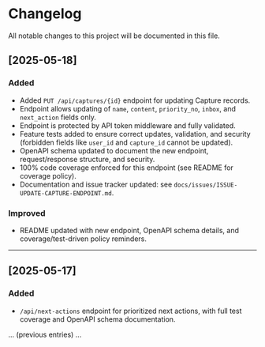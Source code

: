 # Changelog

All notable changes to this project will be documented in this file.

## [2025-05-18]
### Added
- Added `PUT /api/captures/{id}` endpoint for updating Capture records.
- Endpoint allows updating of `name`, `content`, `priority_no`, `inbox`, and `next_action` fields only.
- Endpoint is protected by API token middleware and fully validated.
- Feature tests added to ensure correct updates, validation, and security (forbidden fields like `user_id` and `capture_id` cannot be updated).
- OpenAPI schema updated to document the new endpoint, request/response structure, and security.
- 100% code coverage enforced for this endpoint (see README for coverage policy).
- Documentation and issue tracker updated: see `docs/issues/ISSUE-UPDATE-CAPTURE-ENDPOINT.md`.

### Improved
- README updated with new endpoint, OpenAPI schema details, and coverage/test-driven policy reminders.

---

## [2025-05-17]
### Added
- `/api/next-actions` endpoint for prioritized next actions, with full test coverage and OpenAPI schema documentation.

... (previous entries) ...

